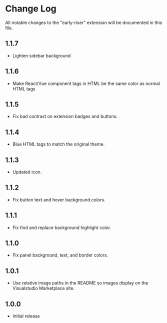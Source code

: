 # Change Log
All notable changes to the "early-riser" extension will be documented in this file.

## 1.1.7
- Lighten sidebar background

## 1.1.6
- Make React/Vue component tags in HTML be the same color as normal HTML tags

## 1.1.5
- Fix bad contrast on extension badges and buttons.

## 1.1.4
- Blue HTML tags to match the original theme.

## 1.1.3
- Updated icon.

## 1.1.2
- Fix button text and hover background colors.

## 1.1.1
- Fix find and replace background highlight color.

## 1.1.0
- Fix panel background, text, and border colors.

## 1.0.1
- Use relative image paths in the README so images display on the Visualstudio Marketplace site.

## 1.0.0
- Initial release
